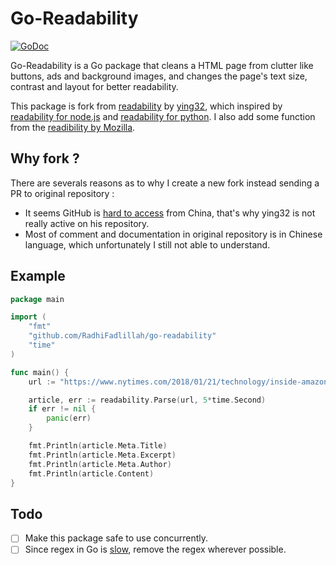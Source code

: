 # Go-Readability

[![GoDoc](https://godoc.org/github.com/RadhiFadlillah/go-readability?status.png)](https://godoc.org/github.com/RadhiFadlillah/go-readability)

Go-Readability is a Go package that cleans a HTML page from clutter like buttons, ads and background images, and changes the page's text size, contrast and layout for better readability.

This package is fork from [readability](https://github.com/ying32/readability) by [ying32](https://github.com/ying32), which inspired by [readability for node.js](https://github.com/luin/readability) and [readability for python](https://github.com/kingwkb/readability). I also add some function from the [readibility by Mozilla](https://github.com/mozilla/readability).

## Why fork ?

There are severals reasons as to why I create a new fork instead sending a PR to original repository :

- It seems GitHub is [hard to access](https://github.com/ying32/govcl#q-why-not-submit-the-code-on-githubcoma-visit-github-in-china-is-very-bad-so-choose-chinas-domestic-git-repository) from China, that's why ying32 is not really active on his repository.
- Most of comment and documentation in original repository is in Chinese language, which unfortunately I still not able to understand.

## Example

```Go  
package main

import (
	"fmt"
	"github.com/RadhiFadlillah/go-readability"
	"time"
)

func main() {
	url := "https://www.nytimes.com/2018/01/21/technology/inside-amazon-go-a-store-of-the-future.html"

	article, err := readability.Parse(url, 5*time.Second)
	if err != nil {
		panic(err)
	}

	fmt.Println(article.Meta.Title)
	fmt.Println(article.Meta.Excerpt)
	fmt.Println(article.Meta.Author)
	fmt.Println(article.Content)
}
```

## Todo

- [ ] Make this package safe to use concurrently.
- [ ] Since regex in Go is [slow](https://github.com/golang/go/issues/11646), remove the regex wherever possible.
